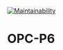 [![Maintainability](https://api.codeclimate.com/v1/badges/b757e0900ea10d670ab2/maintainability)](https://codeclimate.com/github/donjmi/OPC-P6/maintainability)

# OPC-P6